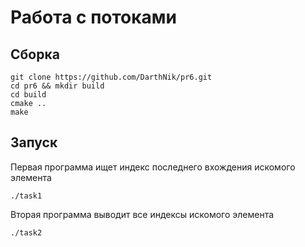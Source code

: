 # Работа с потоками
## Сборка
```
git clone https://github.com/DarthNik/pr6.git
cd pr6 && mkdir build
cd build
cmake ..
make
```

## Запуск
Первая программа ищет индекс последнего вхождения искомого элемента
```
./task1
```

Вторая программа выводит все индексы искомого элемента
```
./task2
```

